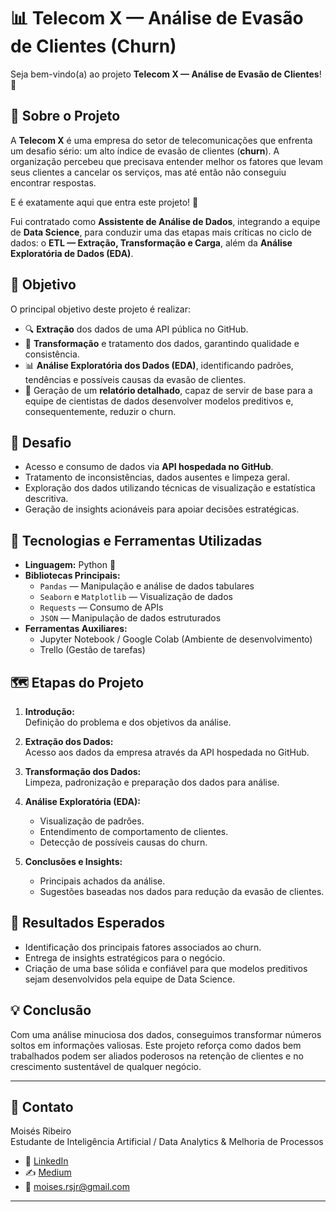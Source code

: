 # 📊 Telecom X — Análise de Evasão de Clientes (Churn)

Seja bem-vindo(a) ao projeto **Telecom X — Análise de Evasão de Clientes**! 🚀

## 🏢 Sobre o Projeto

A **Telecom X** é uma empresa do setor de telecomunicações que enfrenta um desafio sério: um alto índice de evasão de clientes (**churn**). A organização percebeu que precisava entender melhor os fatores que levam seus clientes a cancelar os serviços, mas até então não conseguiu encontrar respostas.

E é exatamente aqui que entra este projeto! 👊

Fui contratado como **Assistente de Análise de Dados**, integrando a equipe de **Data Science**, para conduzir uma das etapas mais críticas no ciclo de dados: o **ETL — Extração, Transformação e Carga**, além da **Análise Exploratória de Dados (EDA)**.

## 🎯 Objetivo

O principal objetivo deste projeto é realizar:

- 🔍 **Extração** dos dados de uma API pública no GitHub.
- 🧽 **Transformação** e tratamento dos dados, garantindo qualidade e consistência.
- 📊 **Análise Exploratória dos Dados (EDA)**, identificando padrões, tendências e possíveis causas da evasão de clientes.
- 📝 Geração de um **relatório detalhado**, capaz de servir de base para a equipe de cientistas de dados desenvolver modelos preditivos e, consequentemente, reduzir o churn.

## 🧠 Desafio

- Acesso e consumo de dados via **API hospedada no GitHub**.
- Tratamento de inconsistências, dados ausentes e limpeza geral.
- Exploração dos dados utilizando técnicas de visualização e estatística descritiva.
- Geração de insights acionáveis para apoiar decisões estratégicas.

## 🔧 Tecnologias e Ferramentas Utilizadas

- **Linguagem:** Python 🐍  
- **Bibliotecas Principais:**  
  - `Pandas` — Manipulação e análise de dados tabulares  
  - `Seaborn` e `Matplotlib` — Visualização de dados  
  - `Requests` — Consumo de APIs  
  - `JSON` — Manipulação de dados estruturados  
- **Ferramentas Auxiliares:**  
  - Jupyter Notebook / Google Colab (Ambiente de desenvolvimento)  
  - Trello (Gestão de tarefas)

## 🗺️ Etapas do Projeto

1. **Introdução:**  
   Definição do problema e dos objetivos da análise.

2. **Extração dos Dados:**  
   Acesso aos dados da empresa através da API hospedada no GitHub.

3. **Transformação dos Dados:**  
   Limpeza, padronização e preparação dos dados para análise.

4. **Análise Exploratória (EDA):**  
   - Visualização de padrões.  
   - Entendimento de comportamento de clientes.  
   - Detecção de possíveis causas do churn.

5. **Conclusões e Insights:**  
   - Principais achados da análise.  
   - Sugestões baseadas nos dados para redução da evasão de clientes.

## 🚀 Resultados Esperados

- Identificação dos principais fatores associados ao churn.  
- Entrega de insights estratégicos para o negócio.  
- Criação de uma base sólida e confiável para que modelos preditivos sejam desenvolvidos pela equipe de Data Science.

## 💡 Conclusão

Com uma análise minuciosa dos dados, conseguimos transformar números soltos em informações valiosas. Este projeto reforça como dados bem trabalhados podem ser aliados poderosos na retenção de clientes e no crescimento sustentável de qualquer negócio.

---

## 🤝 Contato

Moisés Ribeiro  
Estudante de Inteligência Artificial / Data Analytics & Melhoria de Processos  

- 🔗 [LinkedIn](https://www.linkedin.com/in/moisesrsjr/)  
- ✍️ [Medium](https://medium.com/@moises.rsjr)  
- 📧 moises.rsjr@gmail.com  

---
